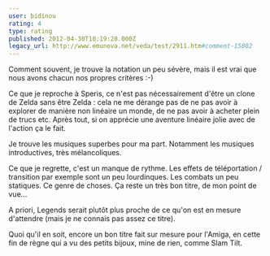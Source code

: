```yaml
---
user: bidinou
rating: 4
type: rating
published: 2012-04-30T10:19:28.000Z
legacy_url: http://www.emunova.net/veda/test/2911.htm#comment-15802
---
```

Comment souvent, je trouve la notation un peu sévère, mais il est vrai que nous avons chacun nos propres critères :-)

Ce que je reproche à Speris, ce n'est pas nécessairement d'être un clone de Zelda sans être Zelda : cela ne me dérange pas de ne pas avoir à explorer de manière non linéaire un monde, de ne pas avoir à acheter plein de trucs etc. Après tout, si on apprécie une aventure linéaire jolie avec de l'action ça le fait.

Je trouve les musiques superbes pour ma part. Notamment les musiques introductives, très mélancoliques.

Ce que je regrette, c'est un manque de rythme. Les effets de téléportation / transition par exemple sont un peu lourdinques. Les combats un peu statiques. Ce genre de choses. Ça reste un très bon titre, de mon point de vue...

A priori, Legends serait plutôt plus proche de ce qu'on est en mesure d'attendre (mais je ne connais pas assez ce titre).

Quoi qu'il en soit, encore un bon titre fait sur mesure pour l'Amiga, en cette fin de règne qui a vu des petits bijoux, mine de rien, comme Slam Tilt.